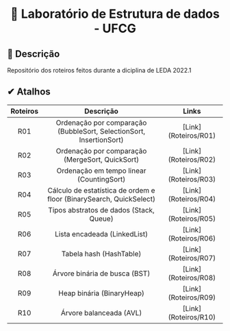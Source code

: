 <h1 align="center">
  <p> 🎲 Laboratório de Estrutura de dados - UFCG </p>
</h1>

## 📝 Descrição

Repositório dos roteiros feitos durante a diciplina de LEDA 2022.1

## ✔ Atalhos

Roteiros | Descrição | Links
:--: | :--: | :--:
R01 | Ordenação por comparação (BubbleSort, SelectionSort, InsertionSort) | [Link] (Roteiros/R01)
R02 | Ordenação por comparação (MergeSort, QuickSort) | [Link] (Roteiros/R02)
R03 | Ordenação em tempo linear (CountingSort) | [Link] (Roteiros/R03)
R04 | Cálculo de estatística de ordem e floor (BinarySearch, QuickSelect) | [Link] (Roteiros/R04)
R05 | Tipos abstratos de dados (Stack, Queue) | [Link] (Roteiros/R05)
R06 | Lista encadeada (LinkedList) | [Link] (Roteiros/R06)
R07 | Tabela hash (HashTable) | [Link] (Roteiros/R07)
R08 | Árvore binária de busca (BST) | [Link] (Roteiros/R08)
R09 | Heap binária (BinaryHeap) | [Link] (Roteiros/R09)
R10 | Árvore balanceada (AVL) | [Link] (Roteiros/R10)
